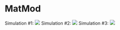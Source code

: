 # MatMod
Simulation #1: 
![](glacier.gif)
Simulation #2: 
![](glacier2.gif)
Simulation #3: 
![](glacier3.gif)
